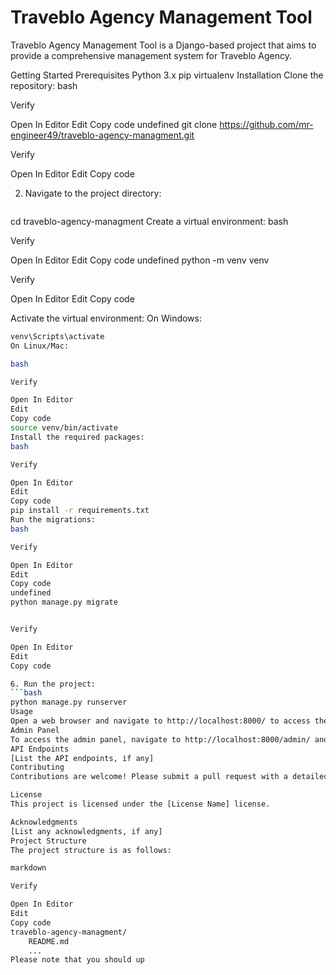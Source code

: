 Traveblo Agency Management Tool
================

Traveblo Agency Management Tool is a Django-based project that aims to provide a comprehensive management system for Traveblo Agency.

Getting Started
Prerequisites
Python 3.x
pip
virtualenv
Installation
Clone the repository:
bash

Verify

Open In Editor
Edit
Copy code
undefined
git clone https://github.com/mr-engineer49/traveblo-agency-managment.git


Verify

Open In Editor
Edit
Copy code

2. Navigate to the project directory:
    ```bash
cd traveblo-agency-managment
Create a virtual environment:
bash

Verify

Open In Editor
Edit
Copy code
undefined
python -m venv venv


Verify

Open In Editor
Edit
Copy code

Activate the virtual environment:
On Windows:
```bash
venv\Scripts\activate
On Linux/Mac:

bash

Verify

Open In Editor
Edit
Copy code
source venv/bin/activate
Install the required packages:
bash

Verify

Open In Editor
Edit
Copy code
pip install -r requirements.txt
Run the migrations:
bash

Verify

Open In Editor
Edit
Copy code
undefined
python manage.py migrate


Verify

Open In Editor
Edit
Copy code

6. Run the project:
```bash
python manage.py runserver
Usage
Open a web browser and navigate to http://localhost:8000/ to access the Traveblo Agency Management Tool.
Admin Panel
To access the admin panel, navigate to http://localhost:8000/admin/ and log in with the admin credentials.
API Endpoints
[List the API endpoints, if any]
Contributing
Contributions are welcome! Please submit a pull request with a detailed description of the changes.

License
This project is licensed under the [License Name] license.

Acknowledgments
[List any acknowledgments, if any]
Project Structure
The project structure is as follows:

markdown

Verify

Open In Editor
Edit
Copy code
traveblo-agency-managment/
    README.md
    ...
Please note that you should up
